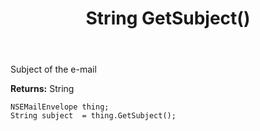 ﻿---
uid: crmscript_ref_NSEMailEnvelope_GetSubject
title: String GetSubject()
intellisense: NSEMailEnvelope.GetSubject
keywords: NSEMailEnvelope, GetSubject
so.topic: reference
---

Subject of the e-mail

**Returns:** String


```crmscript
NSEMailEnvelope thing;
String subject  = thing.GetSubject();
```


